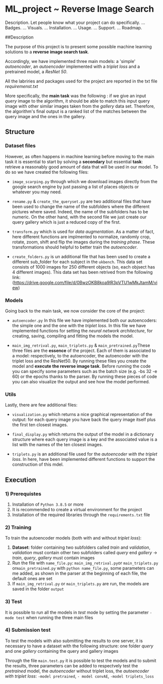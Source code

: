 # ML_project ~ Reverse Image Search 

Description. Let people know what your project can do specifically. ...
Badges. ...
Visuals. ...
Installation. ...
Usage. ...
Support. ...
Roadmap.

##Description

The purpose of this project is to present some possible machine learning solutions to a __reverse image search task__. 

Accordingly, we have implemented three main models: a 'simple' _autoencoder_, an _autoencoder_ implemented with a _triplet loss_ 
and a pretrained model, a _ResNet 50_.

All the labriries and packages used for the project are reported in the txt file _requiremenst.txt_ 

More specifically, the __main task__ was the following : if we give an input _query_ image to the algorithm, it 
should be able to match this input query image with other similar images taken from the _gallery_ data set. Therefore, 
the algorithm's final output is a ranked list of the matches between the query image and the ones in the gallery. 



## Structure


### Dataset files

However, as often happens in machine learning before moving to the main task it is essential to start by 
solving a __secondary__ but essential __task__: retrieve a reasonably good amount of data that will be used in our model. 
To do so we have created the following files: 

* `image_scarping.py` through which we download images directly from the google search engine by just passing a list of 
  places objects or whatever you may need.  

* `rename.py` & `create_the_queryset.py` are two additional files that have been used to change the name of the subfolders 
  where the different pictures where saved. Indeed, the name of the subfolders has to be numeric. On the other hand, with 
  the second file we just create our query gallery which is just a reduced copy of the first. 

* `transform.py` which is used for _data augmentation_. As a matter of fact, here different functions are implmented  to 
  normalize, randomly crop, rotate, zoom, shift and flip the images during the _training phase_. These transformations should 
  helpful to better train the _autoencoder_.

* `create_folders.py` is un additional file that has been used to create a different sub_folder for each subject in the 
  `ukbench`. This data set consists of 1000 images for 250 different objects (so, each objsect has 4 different images). 
  This data set has been retrived from the following link: (https://drive.google.com/file/d/0BwzOKB8koa9lR3pVTU1wMkJtamM/view)  


### Models

Going back to the main task, we now consider the core of the project:

* `autoencoder.py` In this file we have implemented both our autoencoders: the simple one and the one with the 
  _triplet loss_. In this file we have implemented functions for setting the _neural network architecture_, for creating, 
  saving, compiling and fitting the models the model. 

* `main_img_retrival.py`, `main_triplets.py` & `main_pretrained.py`These three files are the __essence__ of the project. 
  Each of them is associated to a model: respectively, to the autoencoder, the autoencoder with the triplet loss and 
  the ResNet50. By running these files you create the model and  __execute the reverse image task__. Before running the 
  code you can specify some parameters such as the batch size (e.g. -bs 32 -e 60) or the epochs thanks to the parser. By 
  running these pieces of code you can also visualize the output and see how the model performed.


### Utils

Lastly, there are few additional files:

* `visualization.py` which returns a nice graphical representation of the output: for each query image you have back the 
  query image itself plus the first ten closest images. 

* `final_display.py` which returns the output of the model in a dictionary structure where each query image is a key and 
  the associated value is a list with the names of the ten closest images. 

* `triplets.py` is an additional file used for the _autoencoder with the triplet loss_. In here, have been implemented 
  different functions to support the construction of this mdel.  
  

## Execution

### 1) Prerequistes

1) Installation of `Python 3.8.5` or more
2) It is recommended to create a virtual environment for the project
3) Installation of the required libraries through the `requirements.txt` file

### 2) Training

To train the autoencoder models (both with and without _triplet loss_):

1) **Dataset**: folder containing two subfolders called _train_ and _validation_, _validation_ must contain other two subfolders 
called _query_ end _gallery_ -> _train_, _query_, _gallery_ must contain images
2) Run the file with `name_file.py`: `main_img_retrival.py`or `main_triplets.py` or`main_pretrained.py` with `python name_file.py`,
some parameters can me added, as shown in the parser at the beginning of each file, the default ones are set
3) If `main_img_retrival.py` or `main_triplets.py` are run, the models are saved in the folder `output`

### 3) Test

It is possible to run all the models in _test_ mode by setting the parameter `-mode test` when running 
the three main files

### 4) Submission test

To test the models with also submitting the results to one server, it is necessary to have a dataset with the following 
structure: one folder _query_ and one _gallery_ containing the query and gallery images

Through the file `main.test.py` it is possible to test the models and to submit the results, three parameters can 
be added to respectvely test the _pretrained_ model, the _autoencoder_ without triplet loss, the _autoencoder with triplet 
loss_: `-model pretrained`, `- model convAE`, `-model triplets_loss`
